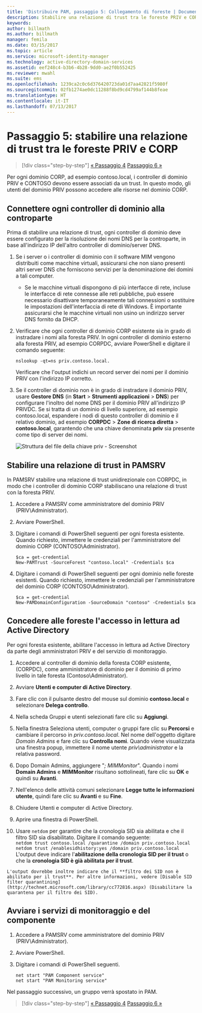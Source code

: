 ```yaml
---
title: 'Distribuire PAM, passaggio 5: Collegamento di foreste | Documentazione Microsoft'
description: Stabilire una relazione di trust tra le foreste PRIV e CORP in modo che gli utenti con privilegi nella foresta PRIV possano accedere alle risorse CORP.
keywords: 
author: billmath
ms.author: billmath
manager: femila
ms.date: 03/15/2017
ms.topic: article
ms.service: microsoft-identity-manager
ms.technology: active-directory-domain-services
ms.assetid: eef248c4-b3b6-4b28-9dd0-ae2f0b552425
ms.reviewer: mwahl
ms.suite: ems
ms.openlocfilehash: 1239ca2c0c6d376420723da01d7aa42821f5980f
ms.sourcegitcommit: 02fb1274ae0dc11288f8bd9cd4799af144b8feae
ms.translationtype: HT
ms.contentlocale: it-IT
ms.lasthandoff: 07/13/2017
---
```

# Passaggio 5: stabilire una relazione di trust tra le foreste PRIV e CORP
<a id="step-5--establish-trust-between-priv-and-corp-forests" class="xliff"></a>

>[!div class="step-by-step"]
[« Passaggio 4](step-4-install-mim-components-on-pam-server.md)
[Passaggio 6 »](step-6-transition-group-to-pam.md)


Per ogni dominio CORP, ad esempio contoso.local, i controller di dominio PRIV e CONTOSO devono essere associati da un trust. In questo modo, gli utenti del dominio PRIV possono accedere alle risorse nel dominio CORP.

## Connettere ogni controller di dominio alla controparte
<a id="connect-each-domain-controller-to-its-counterpart" class="xliff"></a>

Prima di stabilire una relazione di trust, ogni controller di dominio deve essere configurato per la risoluzione dei nomi DNS per la controparte, in base all'indirizzo IP dell'altro controller di dominio/server DNS.

1.  Se i server o i controller di dominio con il software MIM vengono distribuiti come macchine virtuali, assicurarsi che non siano presenti altri server DNS che forniscono servizi per la denominazione dei domini a tali computer.
    - Se le macchine virtuali dispongono di più interfacce di rete, incluse le interfacce di rete connesse alle reti pubbliche, può essere necessario disattivare temporaneamente tali connessioni o sostituire le impostazioni dell'interfaccia di rete di Windows. È importante assicurarsi che le macchine virtuali non usino un indirizzo server DNS fornito da DHCP.

2.  Verificare che ogni controller di dominio CORP esistente sia in grado di instradare i nomi alla foresta PRIV. In ogni controller di dominio esterno alla foresta PRIV, ad esempio CORPDC, avviare PowerShell e digitare il comando seguente:

    ```
    nslookup -qt=ns priv.contoso.local.
    ```
    Verificare che l'output indichi un record server dei nomi per il dominio PRIV con l'indirizzo IP corretto.

3.  Se il controller di dominio non è in grado di instradare il dominio PRIV, usare **Gestore DNS** (in **Start** > **Strumenti applicazioni** > **DNS**) per configurare l'inoltro del nome DNS per il dominio PRIV all'indirizzo IP PRIVDC. Se si tratta di un dominio di livello superiore, ad esempio contoso.local, espandere i nodi di questo controller di dominio e il relativo dominio, ad esempio **CORPDC** > **Zone di ricerca diretta** > **contoso.local**, garantendo che una chiave denominata **priv** sia presente come tipo di server dei nomi.

    ![Struttura del file della chiave priv - Screenshot](./media/PAM_GS_DNS_Manager.png)

## Stabilire una relazione di trust in PAMSRV
<a id="establish-trust-on-pamsrv" class="xliff"></a>

In PAMSRV stabilire una relazione di trust unidirezionale con CORPDC, in modo che i controller di dominio CORP stabiliscano una relazione di trust con la foresta PRIV.

1. Accedere a PAMSRV come amministratore del dominio PRIV (PRIV\Administrator).

2.  Avviare PowerShell.

3.  Digitare i comandi di PowerShell seguenti per ogni foresta esistente. Quando richiesto, immettere le credenziali per l'amministratore del dominio CORP (CONTOSO\Administrator).

    ```
    $ca = get-credential
    New-PAMTrust -SourceForest "contoso.local" -Credentials $ca
    ```

4.  Digitare i comandi di PowerShell seguenti per ogni dominio nelle foreste esistenti. Quando richiesto, immettere le credenziali per l'amministratore del dominio CORP (CONTOSO\Administrator).

    ```
    $ca = get-credential
    New-PAMDomainConfiguration -SourceDomain "contoso" -Credentials $ca
    ```

## Concedere alle foreste l'accesso in lettura ad Active Directory
<a id="give-forests-read-access-to-active-directory" class="xliff"></a>

Per ogni foresta esistente, abilitare l'accesso in lettura ad Active Directory da parte degli amministratori PRIV e del servizio di monitoraggio.

1.  Accedere al controller di dominio della foresta CORP esistente, (CORPDC), come amministratore di dominio per il dominio di primo livello in tale foresta (Contoso\Administrator).  
2.  Avviare **Utenti e computer di Active Directory**.  
3.  Fare clic con il pulsante destro del mouse sul dominio **contoso.local** e selezionare **Delega controllo**.  
4.  Nella scheda Gruppi e utenti selezionati fare clic su **Aggiungi**.  
5.  Nella finestra Seleziona utenti, computer o gruppi fare clic su **Percorsi** e cambiare il percorso in *priv.contoso.local*.  Nel nome dell'oggetto digitare *Domain Admins* e fare clic su **Controlla nomi**. Quando viene visualizzata una finestra popup, immettere il nome utente *priv\administrator* e la relativa password.  
6.  Dopo Domain Admins, aggiungere "*; MIMMonitor*". Quando i nomi **Domain Admins** e **MIMMonitor** risultano sottolineati, fare clic su **OK** e quindi su **Avanti**.  
7.  Nell'elenco delle attività comuni selezionare **Legge tutte le informazioni utente**, quindi fare clic su **Avanti** e su **Fine**.  
8.  Chiudere Utenti e computer di Active Directory.

9.  Aprire una finestra di PowerShell.  
10.  Usare `netdom` per garantire che la cronologia SID sia abilitata e che il filtro SID sia disabilitato. Digitare il comando seguente:  
    ```
    netdom trust contoso.local /quarantine /domain priv.contoso.local
    netdom trust /enablesidhistory:yes /domain priv.contoso.local
    ```
    L'output deve indicare l'**abilitazione della cronologia SID per il trust** o che la **cronologia SID è già abilitata per il trust**.

    L'output dovrebbe inoltre indicare che il **filtro dei SID non è abilitato per il trust**. Per altre informazioni, vedere [Disable SID filter quarantining](http://technet.microsoft.com/library/cc772816.aspx) (Disabilitare la quarantena per il filtro dei SID).

## Avviare i servizi di monitoraggio e del componente
<a id="start-the-monitoring-and-component-services" class="xliff"></a>

1.  Accedere a PAMSRV come amministratore del dominio PRIV (PRIV\Administrator).

2.  Avviare PowerShell.

3.  Digitare i comandi di PowerShell seguenti.

    ```
    net start "PAM Component service"
    net start "PAM Monitoring service"
    ```

Nel passaggio successivo, un gruppo verrà spostato in PAM.

>[!div class="step-by-step"]
[« Passaggio 4](step-4-install-mim-components-on-pam-server.md)
[Passaggio 6 »](step-6-transition-group-to-pam.md)
